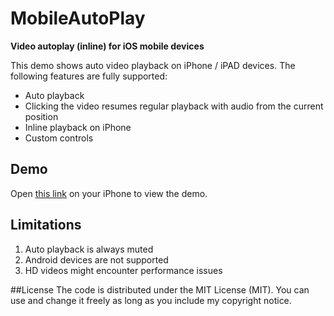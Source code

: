 # MobileAutoPlay
**Video autoplay (inline) for iOS mobile devices**

This demo shows auto video playback on iPhone / iPAD devices. The following features are fully supported:
* Auto playback
* Clicking the video resumes regular playback with audio from the current position
* Inline playback on iPhone
* Custom controls

## Demo
Open [this link](http://amirch1.github.io/MobileAutoPlay/) on your iPhone to view the demo.

## Limitations
1. Auto playback is always muted
2. Android devices are not supported
3. HD videos might encounter performance issues

##License
The code is distributed under the MIT License (MIT). You can use and change it freely as long as you include my copyright notice.
